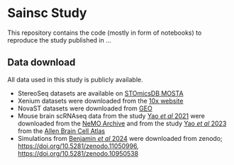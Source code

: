 # Sainsc Study

This repository contains the code (mostly in form of notebooks) to reproduce the study published in ...

## Data download

All data used in this study is publicly available.

- StereoSeq datasets are available on [STOmicsDB MOSTA](https://db.cngb.org/stomics/mosta/download/)
- Xenium datasets were downloaded from the [10x website](https://www.10xgenomics.com/datasets/fresh-frozen-mouse-brain-replicates-1-standard)
- NovaST datasets were downloaded from [GEO](https://www.ncbi.nlm.nih.gov/geo/query/acc.cgi?acc=GSM8093729)
- Mouse brain scRNAseq data from the study [Yao *et al* 2021](https://doi.org/10.1016/j.cell.2021.04.021) were downloaded from the [NeMO Archive](https://assets.nemoarchive.org/dat-jb2f34y) and from the study [Yao *et al* 2023](https://www.nature.com/articles/s41586-023-06812-z) from the [Allen Brain Cell Atlas](https://portal.brain-map.org/atlases-and-data/bkp/abc-atlas)
- Simulations from [Benjamin *et al* 2024](https://www.nature.com/articles/s41586-024-07563-1) were downloaded from zenodo; https://doi.org/10.5281/zenodo.11050996, https://doi.org/10.5281/zenodo.10950538